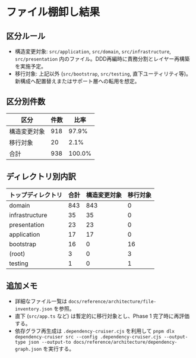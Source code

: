 # ファイル棚卸し結果

## 区分ルール

- 構造変更対象: `src/application`, `src/domain`, `src/infrastructure`, `src/presentation` 内のファイル。DDD再編時に責務分割とレイヤー再構築を実施予定。
- 移行対象: 上記以外 (`src/bootstrap`, `src/testing`, 直下ユーティリティ等)。新構成へ配置替えまたはサポート層への転用を想定。

## 区分別件数

| 区分 | 件数 | 比率 |
|------|------|------|
| 構造変更対象 | 918 | 97.9% |
| 移行対象 | 20 | 2.1% |
| 合計 | 938 | 100.0% |

## ディレクトリ別内訳

| トップディレクトリ | 合計 | 構造変更対象 | 移行対象 |
|-----------------|------|--------------|-----------|
| domain | 843 | 843 | 0 |
| infrastructure | 35 | 35 | 0 |
| presentation | 23 | 23 | 0 |
| application | 17 | 17 | 0 |
| bootstrap | 16 | 0 | 16 |
| (root) | 3 | 0 | 3 |
| testing | 1 | 0 | 1 |

## 追加メモ

- 詳細なファイル一覧は `docs/reference/architecture/file-inventory.json` を参照。
- 直下 (`src/app.ts` など) は暫定的に移行対象とし、Phase 1 完了時に再評価する。
- 依存グラフ再生成は `.dependency-cruiser.cjs` を利用して `pnpm dlx dependency-cruiser src --config .dependency-cruiser.cjs --output-type json --output-to docs/reference/architecture/dependency-graph.json` を実行する。
